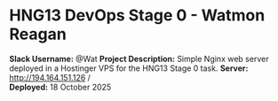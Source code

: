 # HNG13 DevOps Stage 0 - Watmon Reagan

**Slack Username:** @Wat 
**Project Description:** Simple Nginx web server deployed in a Hostinger VPS for the HNG13 Stage 0 task.
**Server:** http://194.164.151.126
/  
**Deployed:** 18 October 2025  